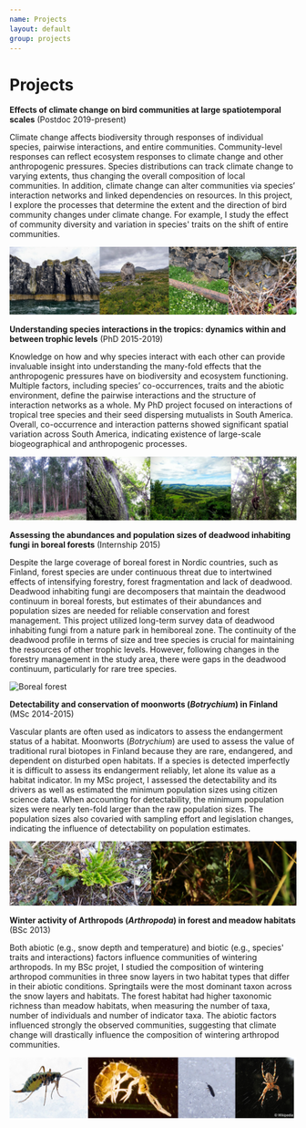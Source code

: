 ```yaml
---
name: Projects
layout: default
group: projects
---
```


<h1 class="page-header text-center"> Projects </h1>


**Effects of climate change on bird communities at large spatiotemporal scales** (Postdoc 2019-present) 

Climate change affects biodiversity through responses of individual species, pairwise interactions, and entire communities. Community-level responses can reflect ecosystem responses to climate change and other anthropogenic pressures. Species distributions can track climate change to varying extents, thus changing the overall composition of local communities. In addition, climate change can alter communities via species’ interaction networks and linked dependencies on resources. In this project, I explore the processes that determine the extent and the direction of bird community changes under climate change. For example, I study the effect of community diversity and variation in species' traits on the shift of entire communities.

<img src="/static/img/birds.png" class="img-responsive center-block" alt="Breeding birds and nests in northern hemisphere" style="max-height: 200px;"/>


**Understanding species interactions in the tropics: dynamics within and between trophic levels** (PhD 2015-2019)

Knowledge on how and why species interact with each other can provide invaluable insight into understanding the many-fold effects that the anthropogenic pressures have on biodiversity and ecosystem functioning. Multiple factors, including species’ co-occurrences, traits and the abiotic environment, define the pairwise interactions and the structure of interaction networks as a whole. My PhD project focused on interactions of tropical tree species and their seed dispersing mutualists in South America. Overall, co-occurrence and interaction patterns showed significant spatial variation across South America, indicating existence of large-scale biogeographical and anthropogenic processes.

<img src="/static/img/brazil_compilation.png" class="img-responsive center-block" alt="Brazilian Atlantic Forest" style="max-height: 200px;"/>


**Assessing the abundances and population sizes of deadwood inhabiting fungi in boreal forests** (Internship 2015)

Despite the large coverage of boreal forest in Nordic countries, such as Finland, forest species are under continuous threat due to intertwined effects of intensifying forestry, forest fragmentation and lack of deadwood. Deadwood inhabiting fungi are decomposers that maintain the deadwood continuum in boreal forests, but estimates of their abundances and population sizes are needed for reliable conservation and forest management. This project utilized long-term survey data of deadwood inhabiting fungi from a nature park in hemiboreal zone. The continuity of the deadwood profile in terms of size and tree species is crucial for maintaining the resources of other trophic levels. However, following changes in the forestry management in the study area, there were gaps in the deadwood continuum, particularly for rare tree species.

<img src="/static/img/boreal_forest.png" class="img-responsive center-block" alt="Boreal forest" style="max-height: 200px;"/>


**Detectability and conservation of moonworts (*Botrychium*) in Finland** (MSc 2014-2015)

Vascular plants are often used as indicators to assess the endangerment status of a habitat. Moonworts (*Botrychium*) are used to assess the value of traditional rural biotopes in Finland because they are rare, endangered, and dependent on disturbed open habitats. If a species is detected imperfectly it is difficult to assess its endangerment reliably, let alone its value as a habitat indicator. In my MSc project, I assessed the detectability and its drivers as well as estimated the minimum population sizes using citizen science data. When accounting for detectability, the minimum population sizes were nearly ten-fold larger than the raw population sizes. The population sizes also covaried with sampling effort and legislation changes, indicating the influence of detectability on population estimates. 

<img src="/static/img/noidanlukko_combined.png" class="img-responsive center-block" alt="Botrychium samples" style="max-height: 200px;"/>


**Winter activity of Arthropods (*Arthropoda*) in forest and meadow habitats** (BSc 2013)

Both abiotic (e.g., snow depth and temperature) and biotic (e.g., species' traits and interactions) factors influence communities of wintering arthropods. In my BSc projet, I studied the composition of wintering arthropod communities in three snow layers in two habitat types that differ in their abiotic conditions. Springtails were the most dominant taxon across the snow layers and habitats. The forest habitat had higher taxonomic richness than meadow habitats, when measuring the number of taxa, number of individuals and number of indicator taxa. The abiotic factors influenced strongly the observed communities, suggesting that climate change will drastically influence the composition of wintering arthropod communities.

<img src="/static/img/arthropods.png" class="img-responsive center-block" alt="Arthropod samples" style="max-height: 200px;"/>

